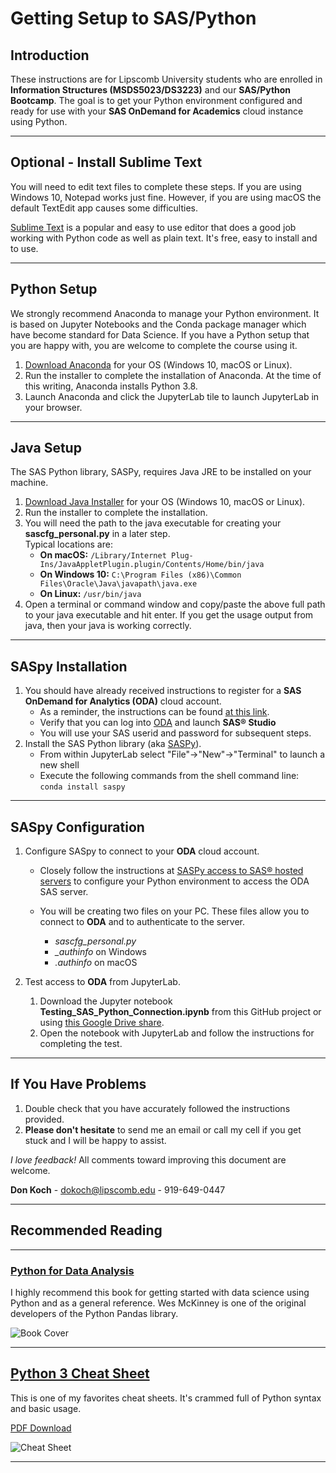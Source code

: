 # Getting Setup to SAS/Python


## Introduction
These instructions are for Lipscomb University students who are enrolled in **Information Structures (MSDS5023/DS3223)** and our **SAS/Python Bootcamp**. The goal is to get your Python environment configured and ready for use with your **SAS OnDemand for Academics** cloud instance using Python.

---

## Optional - Install Sublime Text
You will need to edit text files to complete these steps.  If you are using Windows 10, Notepad works just fine.  However, if you are using macOS the default TextEdit app causes some difficulties. 

[Sublime Text](https://www.sublimetext.com/) is a popular and easy to use editor that does a good job working with Python code as well as plain text. It's free, easy to install and to use.

---

## Python Setup
We strongly recommend Anaconda to manage your Python environment.  It is based on Jupyter Notebooks and the Conda package manager which have become standard for Data Science.  If you have a Python setup that you are happy with, you are welcome to complete the course using it.

1. [Download Anaconda](https://www.anaconda.com/products/individual#Downloads) for your OS (Windows 10, macOS or Linux).
1. Run the installer to complete the installation of Anaconda. At the time of this writing, Anaconda installs Python 3.8.
1. Launch Anaconda and click the JupyterLab tile to launch JupyterLab in your browser.

---

## Java Setup
The SAS Python library, SASPy, requires Java JRE to be installed on your machine.

1. [Download Java Installer](https://java.com/) for your OS (Windows 10, macOS or Linux).
1. Run the installer to complete the installation. 
1. You will need the path to the java executable for creating your **sascfg_personal.py** in a later step.\
Typical locations are:
    * **On macOS:** ```/Library/Internet Plug-Ins/JavaAppletPlugin.plugin/Contents/Home/bin/java```
    * **On Windows 10:** ```C:\Program Files (x86)\Common Files\Oracle\Java\javapath\java.exe```
    * **On Linux:** ```/usr/bin/java```
1. Open a terminal or command window and copy/paste the above full path to your java executable and hit enter.  If you get the usage output from java, then your java is working correctly.

---

## SASpy Installation

1. You should have already received instructions to register for a **SAS OnDemand for Analytics (ODA)** cloud account.
    * As a reminder, the instructions can be found [at this link]( https://support.sas.com/ondemand/steps.html).
    * Verify that you can log into [ODA](https://welcome.oda.sas.com/login) and launch **SAS® Studio**
    * You will use your SAS userid and password for subsequent steps.
1. Install the SAS Python library (aka [SASPy](https://pypi.org/project/saspy/)).
    * From within JupyterLab select "File"->"New"->"Terminal" to launch a new shell
    * Execute the following commands from the shell command line:\
    ```conda install saspy```

---
## SASpy Configuration

1. Configure SASpy to connect to your **ODA** cloud account.

   * Closely follow the instructions at [SASPy access to SAS® hosted servers](https://support.sas.com/ondemand/saspy.html) to configure your Python environment to access the ODA SAS server.
   
   * You will be creating two files on your PC. These files allow you to connect to **ODA** and to authenticate to the server.
     * *sascfg_personal.py*
     * *_authinfo* on Windows
     * *.authinfo* on macOS
   
1. Test access to **ODA** from JupyterLab.
    1. Download the Jupyter notebook **Testing_SAS_Python_Connection.ipynb** from this GitHub project or using [this Google Drive share](https://drive.google.com/file/d/1pNoSsM7ieinjvWTjNkzWRbyZMkIZ8Tpt/view?usp=sharing). 
    1. Open the notebook with JupyterLab and follow the instructions for completing the test.

---

## If You Have Problems
1. Double check that you have accurately followed the instructions provided.
1. **Please don't hesitate** to send me an email or call my cell if you get stuck and I will be happy to assist.

*I love feedback!*  All comments toward improving this document are welcome.  

**Don Koch** - <dokoch@lipscomb.edu> - 919-649-0447

---
## Recommended Reading
---

### [Python for Data Analysis](https://www.oreilly.com/library/view/python-for-data/9781491957653/)
I highly recommend this book for getting started with data science using Python and as a general reference.  Wes McKinney is one of the original developers of the Python Pandas library.

![Book Cover](https://learning.oreilly.com/library/cover/9781491957653/250w/)

---

## [Python 3 Cheat Sheet](https://perso.limsi.fr/pointal/doku.php?id=python:memento&rev=1596204960) 

This is one of my favorites cheat sheets. It's crammed full of Python syntax and basic usage. 

[PDF Download](https://perso.limsi.fr/pointal/_media/python:cours:mementopython3-english.pdf)

![Cheat Sheet](https://perso.limsi.fr/pointal/_media/python:cours:mementopython3.png)

---




